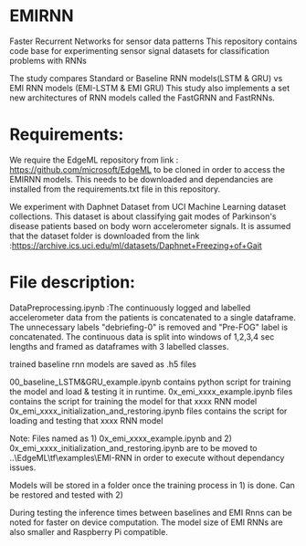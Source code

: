 # EMIRNN
Faster Recurrent Networks for sensor data patterns 
This repository contains code base for experimenting sensor signal datasets for classification problems with RNNs

The study compares Standard or Baseline RNN models(LSTM & GRU) vs EMI RNN models (EMI-LSTM & EMI GRU)
This study also implements a set new architectures of RNN models called the FastGRNN and FastRNNs.

# Requirements: 
We require the EdgeML repository from link : https://github.com/microsoft/EdgeML to be cloned in order to access the EMIRNN models.
This needs to be downloaded and dependancies are installed from the requirements.txt file in this repository.

We experiment with Daphnet Dataset from UCI Machine Learning dataset collections. This dataset is about classifying gait modes of Parkinson's disease patients based on body worn accelerometer signals. 
It is assumed that the dataset folder is downloaded from the link :https://archive.ics.uci.edu/ml/datasets/Daphnet+Freezing+of+Gait

# File description:
DataPreprocessing.ipynb :The continuously logged and labelled accelerometer data from the patients is concatenated to a single dataframe. The unnecessary labels "debriefing-0" is removed and "Pre-FOG" label is concatenated. The continuous data is split into windows of 1,2,3,4 sec lengths and framed as dataframes with 3 labelled classes.  
 
trained baseline rnn models are saved as .h5 files  

00_baseline_LSTM&GRU_example.ipynb contains python script for training the model and load & testing it in runtime.
0x_emi_xxxx_example.ipynb files contains the script for training the model for that xxxx RNN model
0x_emi_xxxx_initialization_and_restoring.ipynb files contains the script for  loading and testing  that xxxx RNN model

Note: Files named as 1) 0x_emi_xxxx_example.ipynb and  2) 0x_emi_xxxx_initialization_and_restoring.ipynb are to be moved to 
..\EdgeML\tf\examples\EMI-RNN  in order to execute without dependancy issues.

Models will be stored in a folder once the training process in 1) is done. Can be restored and tested with 2)

During testing the inference times between baselines and EMI Rnns can be noted for faster on device computation. The model size of EMI RNNs are also smaller and Raspberry Pi compatible.
